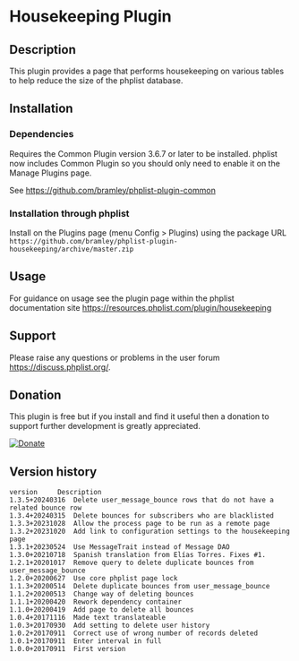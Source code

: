 # Housekeeping Plugin #

## Description ##

This plugin provides a page that performs housekeeping on various tables to help reduce the size of the phplist database.

## Installation ##

### Dependencies ###

Requires the Common Plugin version 3.6.7 or later to be installed.
phplist now includes Common Plugin so you should only need to enable it on the Manage Plugins page.

See <https://github.com/bramley/phplist-plugin-common>

### Installation through phplist ###

Install on the Plugins page (menu Config > Plugins) using the package URL `https://github.com/bramley/phplist-plugin-housekeeping/archive/master.zip`

## Usage ##

For guidance on usage see the plugin page within the phplist documentation site <https://resources.phplist.com/plugin/housekeeping>

## Support ##

Please raise any questions or problems in the user forum <https://discuss.phplist.org/>.

## Donation ##

This plugin is free but if you install and find it useful then a donation to support further development is greatly appreciated.

[![Donate](https://www.paypalobjects.com/en_US/i/btn/btn_donate_LG.gif)](https://www.paypal.com/cgi-bin/webscr?cmd=_s-xclick&hosted_button_id=W5GLX53WDM7T4)

## Version history ##

    version     Description
    1.3.5+20240316  Delete user_message_bounce rows that do not have a related bounce row
    1.3.4+20240315  Delete bounces for subscribers who are blacklisted
    1.3.3+20231028  Allow the process page to be run as a remote page
    1.3.2+20231020  Add link to configuration settings to the housekeeping page
    1.3.1+20230524  Use MessageTrait instead of Message DAO
    1.3.0+20210718  Spanish translation from Elías Torres. Fixes #1.
    1.2.1+20201017  Remove query to delete duplicate bounces from user_message_bounce
    1.2.0+20200627  Use core phplist page lock
    1.1.3+20200514  Delete duplicate bounces from user_message_bounce
    1.1.2+20200513  Change way of deleting bounces
    1.1.1+20200420  Rework dependency container
    1.1.0+20200419  Add page to delete all bounces
    1.0.4+20171116  Made text translateable
    1.0.3+20170930  Add setting to delete user history
    1.0.2+20170911  Correct use of wrong number of records deleted
    1.0.1+20170911  Enter interval in full
    1.0.0+20170911  First version
